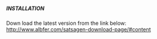##### INSTALLATION #####

Down load the latest version from the link below:
  http://www.albfer.com/satsagen-download-page/#content
  
  
